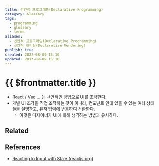 ```yaml
---
title: 선언적 프로그래밍(Declarative Programming)
category: Glossary
tags:
  - programming
  - glossary
  - terms
aliases:
  - 선언적 프로그래밍(Declarative Programming)
  - 선언적 렌더링(Declarative Rendering)
publish: true
created: 2022-08-09 15:10
updated: 2022-08-09 15:10
---
```


# {{ $frontmatter.title }}

- React / Vue ... 는 선언적인 방법으로 UI를 조작한다.
- 개별 UI 조각을 직접 조작하는 것이 아니라, 컴포넌트 안에 있을 수 있는 여러 상태들을 설명하고, 유저 입력에 반응하여 전환한다.
  - 이것은 디자이너가 UI에 대해 생각하는 방법과 유사하다.

## Related

## References

- [Reacting to Input with State (reactjs.org)](https://beta.reactjs.org/learn/reacting-to-input-with-state)
